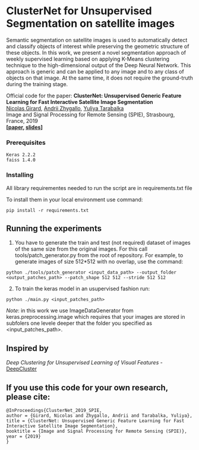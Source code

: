 # ClusterNet for Unsupervised Segmentation on satellite images
Semantic segmentation on satellite images is used to automatically detect and classify
objects of interest while preserving the geometric structure of these objects. In this work,
we present a novel segmentation approach of weekly supervised learning based on
applying K-Means clustering technique to the high-dimensional output of the Deep
Neural Network. This approach is generic and can be applied to any image and to any
class of objects on that image. At the same time, it does not require the ground-truth
during the training stage.

Official code for the paper:
**ClusterNet: Unsupervised Generic Feature Learning for Fast Interactive Satellite Image Segmentation**\
[Nicolas Girard](https://www-sop.inria.fr/members/Nicolas.Girard/),
[Andrii Zhygallo](https://www.linkedin.com/in/andrii-zhygallo/),
[Yuliya Tarabalka](https://www-sop.inria.fr/members/Yuliya.Tarabalka/)\
Image and Signal Processing for Remote Sensing (SPIE), Strasbourg, France, 2019\
**\[[paper](https://www-sop.inria.fr/members/Nicolas.Girard/pdf/Girard_2019_SPIE_paper.pdf), [slides](https://www-sop.inria.fr/members/Nicolas.Girard/pdf/Girard_2019_SPIE_slides.pdf)\]**

### Prerequisites

```
Keras 2.2.2
faiss 1.4.0
```

### Installing

All library requirementes needed to run the script are in requirements.txt file

To install them in your local environment use command:

```
pip install -r requirements.txt
```

## Running the experiments

1. You have to generate the train and test (not required) dataset of images of the same size from the original images. For this call tools/patch_generator.py from the root of repository.
For example, to generate images of size 512*512 with no overlap, use the command:
```
python ./tools/patch_generator <input_data_path> --output_folder <output_patches_path> --patch_shape 512 512 --stride 512 512
```

2. To train the keras model in an usupervised fashion run:
```
python ./main.py <input_patches_path>
```
*Note*: in this work we use ImageDataGenerator from keras.preprocessing.image which requires that your images are stored in subfolers one levele deeper that the folder you specified as <input_patches_path>.

## Inspired by
*Deep Clustering for Unsupervised Learning of Visual Features* - [DeepCluster](https://github.com/facebookresearch/deepcluster)


## If you use this code for your own research, please cite:
```
@InProceedings{ClusterNet_2019_SPIE,
author = {Girard, Nicolas and Zhygallo, Andrii and Tarabalka, Yuliya},
title = {ClusterNet: Unsupervised Generic Feature Learning for Fast Interactive Satellite Image Segmentation},
booktitle = {Image and Signal Processing for Remote Sensing (SPIE)},
year = {2019}
}
```
